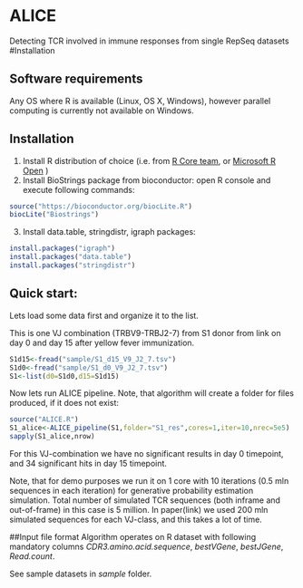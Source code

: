 # ALICE
Detecting TCR involved in immune responses from single RepSeq datasets
#Installation

## Software requirements
Any OS where R is available (Linux, OS X, Windows), however parallel computing is currently not available on Windows.  

## Installation

1. Install R distribution of choice (i.e. from [R Core team](https://cloud.r-project.org/), or [Microsoft R Open](https://mran.microsoft.com/open/) )
2. Install BioStrings package from bioconductor: open R console and execute following commands: 
```R
source("https://bioconductor.org/biocLite.R")
biocLite("Biostrings")
```
3. Install data.table, stringdistr, igraph packages:
```R
install.packages("igraph")
install.packages("data.table")
install.packages("stringdistr")
```

## Quick start:
Lets load some data first and organize it to the list. 

This is one VJ combination (TRBV9-TRBJ2-7) from S1 donor from link on day 0 and day 15 after yellow fever immunization.

```R
S1d15<-fread("sample/S1_d15_V9_J2_7.tsv")
S1d0<-fread("sample/S1_d0_V9_J2_7.tsv")
S1<-list(d0=S1d0,d15=S1d15)
```

Now lets run ALICE pipeline. Note, that algorithm will create a folder for files produced, if it does not exist:
```R
source("ALICE.R")
S1_alice<-ALICE_pipeline(S1,folder="S1_res",cores=1,iter=10,nrec=5e5) 
sapply(S1_alice,nrow)
```
For this VJ-combination we have no significant results in day 0 timepoint, and 34 significant hits in day 15 timepoint. 

Note, that for demo purposes we run it on 1 core with 10 iterations (0.5 mln sequences in each iteration) for generative probability estimation simulation. Total number of simulated TCR sequences (both inframe and out-of-frame) in this case is 5 million. 
In paper(link) we used 200 mln simulated sequences for each VJ-class, and this takes a lot of time. 

##Input file format
Algorithm operates on R dataset with following mandatory columns *CDR3.amino.acid.sequence*, *bestVGene*, *bestJGene*, *Read.count*. 

See sample datasets in *sample* folder.

